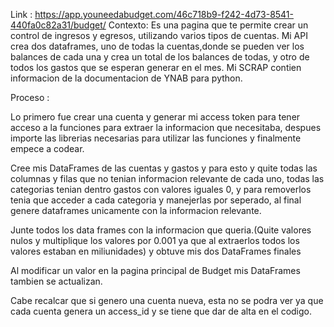 Link : https://app.youneedabudget.com/46c718b9-f242-4d73-8541-440fa0c82a31/budget/
Contexto:
Es una pagina que te permite crear un control de ingresos y egresos, utilizando varios tipos de cuentas.
Mi API crea dos dataframes, uno de todas la cuentas,donde se pueden ver los balances de cada una y crea un total de los balances de todas, y otro de todos los gastos que se esperan generar en el mes.
Mi SCRAP contien informacion de la documentacion de YNAB para python.

Proceso : 

Lo primero fue crear una cuenta y generar mi access token para tener acceso a la funciones para extraer la informacion que necesitaba, despues importe las librerias necesarias para utilizar las funciones y finalmente empece a codear.

Cree mis DataFrames de las cuentas y gastos y para esto y quite todas las columnas y filas que no tenian informacion relevante de cada uno, todas las categorias tenian dentro gastos con valores iguales 0, y para removerlos tenia que acceder a cada categoria y manejerlas por seperado, al final genere dataframes unicamente con la informacion relevante.

Junte todos los data frames con la informacion que queria.(Quite valores nulos y multiplique los valores por 0.001 ya que al extraerlos todos los valores estaban en miliunidades) y obtuve mis dos DataFrames finales

Al modificar un valor en la pagina principal de Budget mis DataFrames tambien se actualizan.

Cabe recalcar que si genero una cuenta nueva, esta no se podra ver ya que cada cuenta genera un access_id y se tiene que dar de alta en el codigo.
